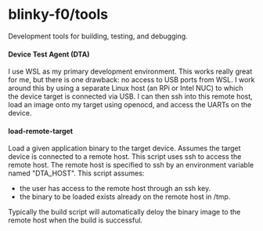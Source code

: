 # blinky-f0/tools

Development tools for building, testing, and debugging.

#### Device Test Agent (DTA)
I use WSL as my primary development environment.
This works really great for me, but there is one drawback: no access to USB ports from WSL.
I work around this by using a separate Linux host (an RPi or Intel NUC)
to which the device target is connected via USB.  I can then ssh into this remote host,
load an image onto my target using openocd, and access the UARTs on the device.

#### load-remote-target
Load a given application binary to the target device.
Assumes the target device is connected to a remote host.
This script uses ssh to access the remote host.
The remote host is specified to ssh by an environment variable named "DTA_HOST".
This script assumes:
- the user has access to the remote host through an ssh key.
- the binary to be loaded exists already on the remote host in /tmp.

Typically the build script will automatically deloy the binary image to the remote host when the build is successful.

